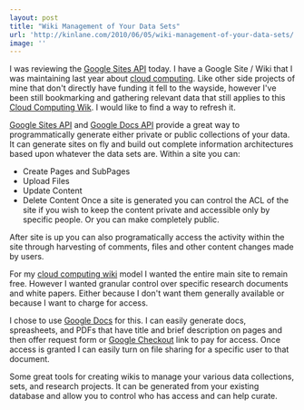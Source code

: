 ```yaml
---
layout: post
title: "Wiki Management of Your Data Sets"
url: 'http://kinlane.com/2010/06/05/wiki-management-of-your-data-sets/'
image: ''
---
```


I was reviewing the [Google Sites API][1] today. I have a Google Site / Wiki that I was maintaining last year about [cloud computing][2]. Like other side projects of mine that don't directly have funding it fell to the wayside, however I've been still bookmarking and gathering relevant data that still applies to this [Cloud Computing Wik][2]. I would like to find a way to refresh it.

[Google Sites API][1] and [Google Docs API][3] provide a great way to programmatically generate either private or public collections of your data. It can generate sites on fly and build out complete information architectures based upon whatever the data sets are. Within a site you can:

  * Create Pages and SubPages
  * Upload Files
  * Update Content
  * Delete Content
Once a site is generated you can control the ACL of the site if you wish to keep the content private and accessible only by specific people. Or you can make completely public.

After site is up you can also programatically access the activity within the site through harvesting of comments, files and other content changes made by users.

For my [cloud computing wiki][2] model I wanted the entire main site to remain free. However I wanted granular control over specific research documents and white papers. Either because I don't want them generally available or because I want to charge for access.

I chose to use [Google Docs][4] for this. I can easily generate docs, spreasheets, and PDFs that have title and brief description on pages and then offer request form or [Google Checkout][5] link to pay for access. Once access is granted I can easily turn on file sharing for a specific user to that document.

Some great tools for creating wikis to manage your various data collections, sets, and research projects. It can be generated from your existing database and allow you to control who has access and can help curate.

   [1]: http://code.google.com/apis/sites/docs/1.0/developers_guide_protocol.html#CreatingContent
   [2]: http://sites.google.com/a/kinlane.com/cloud-computing/Home
   [3]: http://code.google.com/apis/documents/overview.html
   [4]: http://docs.google.com
   [5]: https://checkout.google.com
